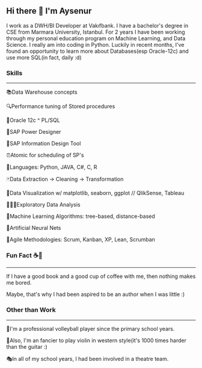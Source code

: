 ## Hi there 👋 I'm Aysenur
<p>I work as a DWH/BI Developer at Vakıfbank. I have a bachelor's degree in CSE from Marmara University, Istanbul. 
For 2 years I have been working through my personal education program on Machine Learning, and Data Science. 
I really am into coding in Python. Luckily in recent months, I've found an opportunity to learn more about Databases(esp Oracle-12c) and use more SQL(in fact, daily :d) </p>


### Skills 
*** 
<p>📚Data Warehouse concepts </p>
<p>🔍Performance tuning of Stored procedures </p>
<p>📌Oracle 12c ^ PL/SQL </p>
<p>📌SAP Power Designer</p>
<p>📌SAP Information Design Tool</p>
<p>⏰Atomic for scheduling of SP's</p>
<p>📌Languages: Python, JAVA, C#, C, R</p>
<p>🃏Data Extraction -> Cleaning -> Transformation</p>
<p>🎨Data Visualization w/ matplotlib, seaborn, ggplot // QlikSense, Tableau</p>
<p>👩🏻‍🔬Exploratory Data Analysis</p>
<p>📐Machine Learning Algorithms: tree-based, distance-based</p>
<p>🎯Artificial Neural Nets </p>
<p>📜Agile Methodologies: Scrum, Kanban, XP, Lean, Scrumban </p>


### Fun Fact ☕📖
***
<p>If I have a good book and a good cup of coffee with me, then nothing makes me bored. </p>
<p>Maybe, that's why I had been aspired to be an author when I was little :) </p>



### Other than Work
***
<p>🏐I'm a professional volleyball player since the primary school years. </p>
<p>🎼Also, I'm an fancier to play violin in western style(it's 1000 times harder than the guitar :)</p>
<p>🎭In all of my school years, I had been involved in a theatre team.

